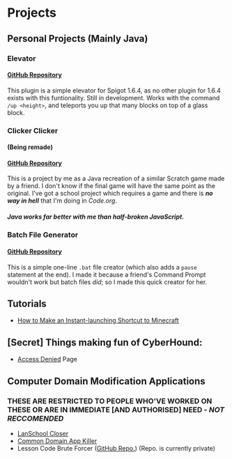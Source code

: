 # Projects

## Personal Projects (Mainly Java)
### Elevator
#### [GitHub Repository](https://github.com/Toydotgame/elevator)
This plugin is a simple elevator for Spigot 1.6.4, as no other plugin for 1.6.4 exists with this funtionality. Still in development.
Works with the command `/up <height>`, and teleports you up that many blocks on top of a glass block.

### Clicker Clicker
#### (Being remade)
#### [GitHub Repository](https://github.com/Toydotgame/ClickerClicker)
This is a project by me as a Java recreation of a similar Scratch game made by a friend. I don't know if the final game will have the same point as the original.
I've got a school project which requires a game and there is **_no way in hell_** that I'm doing in _Code.org_.
##### Java works far better with me than half-broken JavaScript.

### Batch File Generator
#### [GitHub Repository](https://github.com/Toydotgame/batFileGenerator)
This is a simple one-line `.bat` file creator (which also adds a `pause` statement at the end). I made it because a friend's Command Prompt wouldn't work but batch files _did_; so I made this quick creator for her.

## Tutorials
* [How to Make an Instant-launching Shortcut to Minecraft](howToMakeInstantMinecraft.md)

## \[Secret\] Things making fun of CyberHound:
* [Access Denied](CyberHoundFakes/AccessDenied.html) Page

## Computer Domain Modification Applications
### THESE ARE RESTRICTED TO PEOPLE WHO'VE WORKED ON THESE OR ARE IN IMMEDIATE \[AND AUTHORISED\] NEED - _NOT RECCOMENDED_
* [LanSchool Closer](Applications/SchoolSystem/LanSchool_Closer.bat)
* [Common Domain App Killer](Applications/SchoolSystem/CommonAppKiller.bat)
* Lesson Code Brute Forcer ([GitHub Repo.](https://github.com/Toydotgam/lessonCodeBruteForce)) (Repo. is currently private)
